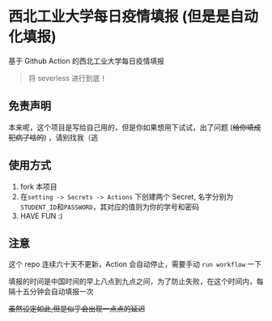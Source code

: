 # 西北工业大学每日疫情填报 (但是是自动化填报)

基于 Github Action 的西北工业大学每日疫情填报

> 将 severless 进行到底！

## 免责声明

本来呢，这个项目是写给自己用的，但是你如果想用下试试，出了问题 (~~给你填成犯病了啥的~~) ，请别找我（逃

## 使用方式

1. fork 本项目
2. 在`setting -> Secrets -> Actions` 下创建两个 Secret, 名字分别为`STUDENT_ID`和`PASSWORD`，其对应的值则为你的学号和密码
3. HAVE FUN :)

## 注意

这个 repo 连续六十天不更新，Action 会自动停止，需要手动 `run workflow` 一下

填报的时间是中国时间的早上八点到九点之间，为了防止失败，在这个时间内，每隔十五分钟会自动填报一次

~~虽然设定如此,但是似乎会出现一点点的延迟~~
